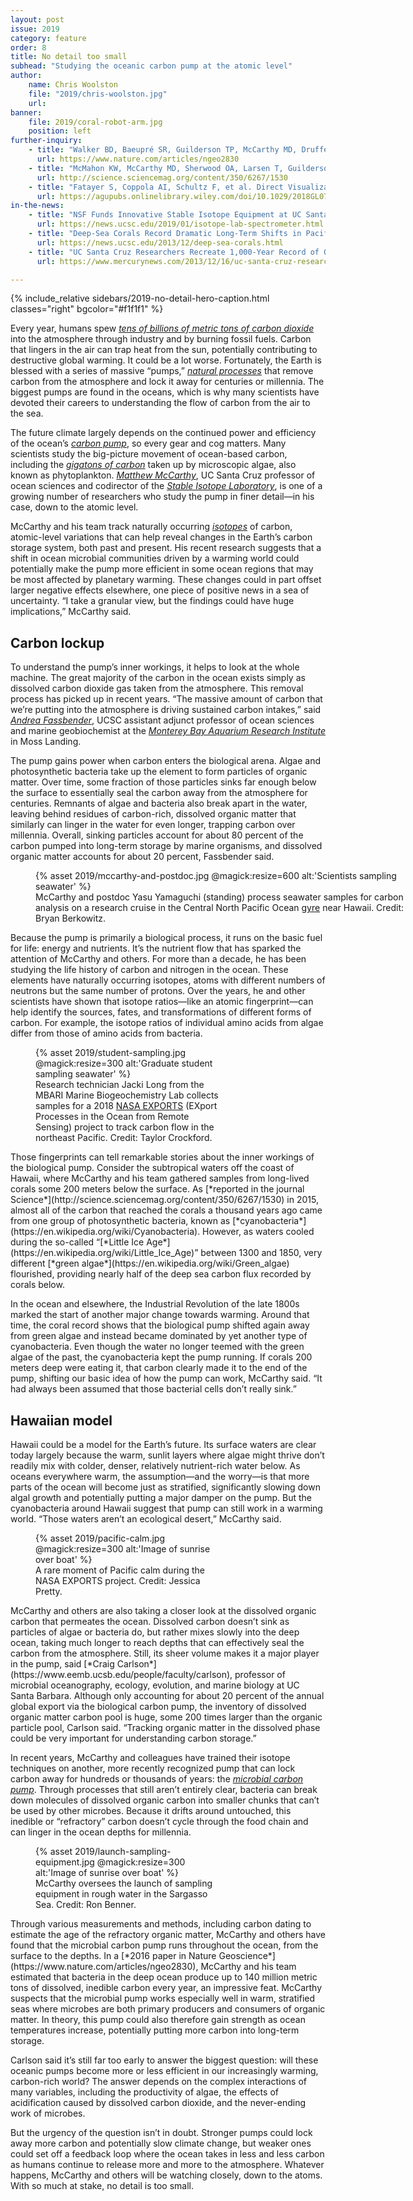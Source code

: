 ```yaml
---
layout: post
issue: 2019
category: feature
order: 8
title: No detail too small
subhead: "Studying the oceanic carbon pump at the atomic level"
author:
    name: Chris Woolston
    file: "2019/chris-woolston.jpg"
    url:
banner:
    file: 2019/coral-robot-arm.jpg
    position: left
further-inquiry:
    - title: "Walker BD, Baeupré SR, Guilderson TP, McCarthy MD, Druffel ERM. Pacific Carbon Cycling Constrained by Organic Matter Size, Age and Composition Relationships *Nature Geoscience*. 2016;9:888-891."
      url: https://www.nature.com/articles/ngeo2830
    - title: "McMahon KW, McCarthy MD, Sherwood OA, Larsen T, Guilderson TP. Millennial-Scale Plankton Regime Shifts in the Subtropical North Pacific Ocean. Science. 2015;350(6267):1530-1533."
      url: http://science.sciencemag.org/content/350/6267/1530
    - title: "Fatayer S, Coppola AI, Schultz F, et al. Direct Visualization of Individual Aromatic Compound Structures in Low Molecular Weight Marine Dissolved Organic Carbon. Geophys Res Lett. 2018;45(11):5590-5598."
      url: https://agupubs.onlinelibrary.wiley.com/doi/10.1029/2018GL077
in-the-news:
    - title: "NSF Funds Innovative Stable Isotope Equipment at UC Santa Cruz"
      url: https://news.ucsc.edu/2019/01/isotope-lab-spectrometer.html
    - title: "Deep-Sea Corals Record Dramatic Long-Term Shifts in Pacific Ocean"
      url: https://news.ucsc.edu/2013/12/deep-sea-corals.html
    - title: "UC Santa Cruz Researchers Recreate 1,000-Year Record of Ocean Ecosystem"
      url: https://www.mercurynews.com/2013/12/16/uc-santa-cruz-researchers-re-create-1000-year-record-of-ocean-ecosystem/

---
```

{% include_relative sidebars/2019-no-detail-hero-caption.html classes="right" bgcolor="#f1f1f1" %}

Every year, humans spew [*tens of billions of metric tons of carbon dioxide*](https://www.globalcarbonproject.org/global/images/carbonbudget/Infographic_Emissions2018.png) into the atmosphere through industry and by burning fossil fuels. Carbon that lingers in the air can trap heat from the sun, potentially contributing to destructive global warming. It could be a lot worse. Fortunately, the Earth is blessed with a series of massive “pumps,” [*natural processes*](https://en.wikipedia.org/wiki/Biological_pump) that remove carbon from the atmosphere and lock it away for centuries or millennia. The biggest pumps are found in the oceans, which is why many scientists have devoted their careers to understanding the flow of carbon from the air to the sea.

The future climate largely depends on the continued power and efficiency of the ocean’s [*carbon pump*](https://serc.carleton.edu/eslabs/carbon/6a.html), so every gear and cog matters. Many scientists study the big-picture movement of ocean-based carbon, including the [*gigatons of carbon*](http://www.sciencemag.org/site/products/scor_aaas.pdf) taken up by microscopic algae, also known as phytoplankton. [*Matthew McCarthy*](https://campusdirectory.ucsc.edu/cd_detail?uid=mdmccar), UC Santa Cruz professor of ocean sciences and codirector of the [*Stable Isotope Laboratory*](https://websites.pmc.ucsc.edu/~silab/people.php), is one of a growing number of researchers who study the pump in finer detail—in his case, down to the atomic level.

McCarthy and his team track naturally occurring [*isotopes*](https://en.wikipedia.org/wiki/Isotope) of carbon, atomic-level variations that can help reveal changes in the Earth’s carbon storage system, both past and present. His recent research suggests that a shift in ocean microbial communities driven by a warming world could potentially make the pump more efficient in some ocean regions that may be most affected by planetary warming. These changes could in part offset larger negative effects elsewhere, one piece of positive news in a sea of uncertainty. “I take a granular view, but the findings could have huge implications,” McCarthy said.

## Carbon lockup ##

To understand the pump’s inner workings, it helps to look at the whole machine. The great majority of the carbon in the ocean exists simply as dissolved carbon dioxide gas taken from the atmosphere. This removal process has picked up in recent years. “The massive amount of carbon that we’re putting into the atmosphere is driving sustained carbon intakes,” said [*Andrea Fassbender*](https://www.mbari.org/fassbender_andrea/), UCSC assistant adjunct professor of ocean sciences and marine geobiochemist at the [*Monterey Bay Aquarium Research Institute*](https://www.mbari.org/) in Moss Landing.

The pump gains power when carbon enters the biological arena. Algae and photosynthetic bacteria take up the element to form particles of organic matter. Over time, some fraction of those particles sinks far enough below the surface to essentially seal the carbon away from the atmosphere for centuries. Remnants of algae and bacteria also break apart in the water, leaving behind residues of carbon-rich, dissolved organic matter that similarly can linger in the water for even longer, trapping carbon over millennia. Overall, sinking particles account for about 80 percent of the carbon pumped into long-term storage by marine organisms, and dissolved organic matter accounts for about 20 percent, Fassbender said.
<figure class="" style="width:600px;">
  {% asset 2019/mccarthy-and-postdoc.jpg @magick:resize=600 alt:'Scientists sampling seawater' %}<figcaption>McCarthy and postdoc Yasu Yamaguchi (standing) process seawater samples for carbon analysis on a research cruise in the Central North Pacific Ocean <a href="https://oceanservice.noaa.gov/facts/gyre.html">gyre</a> near Hawaii. Credit: Bryan Berkowitz.</figcaption>
</figure>
Because the pump is primarily a biological process, it runs on the basic fuel for life: energy and nutrients. It’s the nutrient flow that has sparked the attention of McCarthy and others. For more than a decade, he has been studying the life history of carbon and nitrogen in the ocean. These elements have naturally occurring isotopes, atoms with different numbers of neutrons but the same number of protons. Over the years, he and other scientists have shown that isotope ratios—like an atomic fingerprint—can help identify the sources, fates, and transformations of different forms of carbon. For example, the isotope ratios of individual amino acids from algae differ from those of amino acids from bacteria.
<figure class="right" style="width:300px;">
  {% asset 2019/student-sampling.jpg @magick:resize=300 alt:'Graduate student sampling seawater' %}<figcaption>Research technician Jacki Long from the MBARI Marine Biogeochemistry Lab collects samples for a 2018 <a href="http://oceanexports.org/">NASA EXPORTS</a> (EXport Processes in the Ocean from Remote Sensing) project to track carbon flow in the northeast Pacific. Credit: Taylor Crockford.</figcaption>
</figure>
Those fingerprints can tell remarkable stories about the inner workings of the biological pump. Consider the subtropical waters off the coast of Hawaii, where McCarthy and his team gathered samples from long-lived corals some 200 meters below the surface. As [*reported in the journal Science*](http://science.sciencemag.org/content/350/6267/1530) in 2015, almost all of the carbon that reached the corals a thousand years ago came from one group of photosynthetic bacteria, known as [*cyanobacteria*](https://en.wikipedia.org/wiki/Cyanobacteria). However, as waters cooled during the so-called “[*Little Ice Age*](https://en.wikipedia.org/wiki/Little_Ice_Age)” between 1300 and 1850, very different [*green algae*](https://en.wikipedia.org/wiki/Green_algae) flourished, providing nearly half of the deep sea carbon flux recorded by corals below.

In the ocean and elsewhere, the Industrial Revolution of the late 1800s marked the start of another major change towards warming. Around that time, the coral record shows that the biological pump shifted again away from green algae and instead became dominated by yet another type of cyanobacteria. Even though the water no longer teemed with the green algae of the past, the cyanobacteria kept the pump running. If corals 200 meters deep were eating it, that carbon clearly made it to the end of the pump, shifting our basic idea of how the pump can work, McCarthy said. “It had always been assumed that those bacterial cells don’t really sink.”

## Hawaiian model ##

Hawaii could be a model for the Earth’s future. Its surface waters are clear today largely because the warm, sunlit layers where algae might thrive don’t readily mix with colder, denser, relatively nutrient-rich water below. As oceans everywhere warm, the assumption—and the worry—is that more parts of the ocean will become just as stratified, significantly slowing down algal growth and potentially putting a major damper on the pump. But the cyanobacteria around Hawaii suggest that pump can still work in a warming world. “Those waters aren’t an ecological desert,” McCarthy said.
<figure class="left" style="width:300px;">
  {% asset 2019/pacific-calm.jpg @magick:resize=300 alt:'Image of sunrise over boat' %}<figcaption>A rare moment of Pacific calm during the NASA EXPORTS project. Credit: Jessica Pretty.</figcaption>
</figure>
McCarthy and others are also taking a closer look at the dissolved organic carbon that permeates the ocean. Dissolved carbon doesn’t sink as particles of algae or bacteria do, but rather mixes slowly into the deep ocean, taking much longer to reach depths that can effectively seal the carbon from the atmosphere. Still, its sheer volume makes it a major player in the pump, said [*Craig Carlson*](https://www.eemb.ucsb.edu/people/faculty/carlson), professor of microbial oceanography, ecology, evolution, and marine biology at UC Santa Barbara. Although only accounting for about 20 percent of the annual global export via the biological carbon pump, the inventory of dissolved organic matter carbon pool is huge, some 200 times larger than the organic particle pool, Carlson said. “Tracking organic matter in the dissolved phase could be very important for understanding carbon storage.”

In recent years, McCarthy and colleagues have trained their isotope techniques on another, more recently recognized pump that can lock carbon away for hundreds or thousands of years: the [*microbial carbon pump*](https://www.sciencemag.org/site/products/microbialpump/?r3f_986=https://www.google.com/). Through processes that still aren’t entirely clear, bacteria can break down molecules of dissolved organic carbon into smaller chunks that can’t be used by other microbes. Because it drifts around untouched, this inedible or “refractory” carbon doesn’t cycle through the food chain and can linger in the ocean depths for millennia.
<figure class="right" style="width:300px;">
  {% asset 2019/launch-sampling-equipment.jpg @magick:resize=300 alt:'Image of sunrise over boat' %}<figcaption>McCarthy oversees the launch of sampling equipment in rough water in the Sargasso Sea. Credit: Ron Benner.</figcaption>
</figure>
Through various measurements and methods, including carbon dating to estimate the age of the refractory organic matter, McCarthy and others have found that the microbial carbon pump runs throughout the ocean, from the surface to the depths. In a [*2016 paper in Nature Geoscience*](https://www.nature.com/articles/ngeo2830), McCarthy and his team estimated that bacteria in the deep ocean produce up to 140 million metric tons of dissolved, inedible carbon every year, an impressive feat. McCarthy suspects that the microbial pump works especially well in warm, stratified seas where microbes are both primary producers and consumers of organic matter. In theory, this pump could also therefore gain strength as ocean temperatures increase, potentially putting more carbon into long-term storage.

Carlson said it’s still far too early to answer the biggest question: will these oceanic pumps become more or less efficient in our increasingly warming, carbon-rich world? The answer depends on the complex interactions of many variables, including the productivity of algae, the effects of acidification caused by dissolved carbon dioxide, and the never-ending work of microbes.

But the urgency of the question isn’t in doubt. Stronger pumps could lock away more carbon and potentially slow climate change, but weaker ones could set off a feedback loop where the ocean takes in less and less carbon as humans continue to release more and more to the atmosphere. Whatever happens, McCarthy and others will be watching closely, down to the atoms. With so much at stake, no detail is too small.
